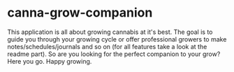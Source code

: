 # canna-grow-companion
This application is all about growing cannabis at it's best. The goal is to guide you through your growing cycle or offer professional growers to make notes/schedules/journals and so on (for all features take a look at the readme part). So are you looking for the perfect companion to your grow? Here you go. Happy growing.
